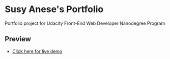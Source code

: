 # Susy Anese's Portfolio

Portfolio project for Udacity Front-End Web Developer Nanodegree Program

## Preview

* [Click here for live demo](https://susyanese.github.io/susy-portfolio/)
